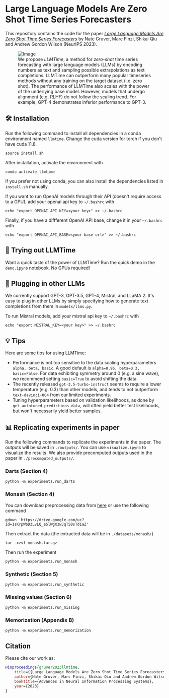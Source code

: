 # Large Language Models Are Zero Shot Time Series Forecasters

This repository contains the code for the paper
[_Large Language Models Are Zero Shot Time Series Forecasters_](https://arxiv.org/abs/2310.07820)
by Nate Gruver, Marc Finzi, Shikai Qiu and Andrew Gordon Wilson (NeurIPS 2023).

<figure>
  <img src="./assets/llmtime_top_fig.png" alt="Image">
  <figcaption> We propose <em>LLMTime</em>, a method for <em>zero-shot</em> time series forecasting with large language models (LLMs) by encoding numbers as text and sampling possible extrapolations as text completions. LLMTime can outperform many popular timeseries methods without any training on the target dataset (i.e. zero shot). The performance of LLMTime also scales with the power of the underlying base model. However, models that undergo alignment (e.g. RLHF) do not follow the scaling trend. For example, GPT-4 demonstrates inferior performance to GPT-3. </figcaption>
</figure>

## 🛠 Installation
Run the following command to install all dependencies in a conda environment named `llmtime`. Change the cuda version for torch if you don't have cuda 11.8. 
```
source install.sh
```
After installation, activate the environment with
```
conda activate llmtime
```
If you prefer not using conda, you can also install the dependencies listed in `install.sh` manually. 

If you want to run OpenAI models through their API (doesn't require access to a GPU), add your openai api key to `~/.bashrc` with
```
echo "export OPENAI_API_KEY=<your key>" >> ~/.bashrc
```

Finally, if you have a diffferent OpenAI API base, change it in your `~/.bashrc` with
```
echo "export OPENAI_API_BASE=<your base url>" >> ~/.bashrc
```

## 🚀 Trying out LLMTime
Want a quick taste of the power of LLMTime? Run the quick demo in the `demo.ipynb` notebook. No GPUs required!

## 🤖 Plugging in other LLMs
We currently support GPT-3, GPT-3.5, GPT-4, Mistral, and LLaMA 2. It's easy to plug in other LLMs by simply specifying how to generate text completions from them in `models/llms.py`.

To run Mistral models, add your mistral api key to `~/.bashrc` with
```
echo "export MISTRAL_KEY=<your key>" >> ~/.bashrc
```

## 💡 Tips 
Here are some tips for using LLMTime:
- Performance is not too sensitive to the data scaling hyperparameters `alpha, beta, basic`. A good default is `alpha=0.95, beta=0.3, basic=False`. For data exhibiting symmetry around 0 (e.g. a sine wave), we recommend setting `basic=True` to avoid shifting the data.
- The recently released `gpt-3.5-turbo-instruct` seems to require a lower temperature (e.g. 0.3) than other models, and tends to not outperform `text-davinci-004` from our limited experiments.
- Tuning hyperparameters based on validation likelihoods, as done by `get_autotuned_predictions_data`, will often yield better test likelihoods, but won't necessarily yield better samples. 

## 📊 Replicating experiments in paper
Run the following commands to replicate the experiments in the paper. The outputs will be saved in `./outputs/`. You can use `visualize.ipynb` to visualize the results. We also provide precomputed outputs used in the paper in `./precomputed_outputs/`.
### Darts (Section 4)
```
python -m experiments.run_darts
```
### Monash (Section 4)
You can download preprocessing data from [here](https://drive.google.com/file/d/1sKrpWbD3LvLQ_e5lWgX3wJqT50sTd1aZ/view?usp=sharing) or use the following command
```
gdown 'https://drive.google.com/uc?id=1sKrpWbD3LvLQ_e5lWgX3wJqT50sTd1aZ'
```
Then extract the data (the extracted data will be in `./datasets/monash/`)
```
tar -xzvf monash.tar.gz
```
Then run the experiment
```
python -m experiments.run_monash
```
### Synthetic (Section 5)
```
python -m experiments.run_synthetic
```
### Missing values (Section 6)
```
python -m experiments.run_missing
```
### Memorization (Appendix B)
```
python -m experiments.run_memorization
```

## Citation
Please cite our work as:
```bibtex
@inproceedings{gruver2023llmtime,
    title={{Large Language Models Are Zero Shot Time Series Forecasters}},
    author={Nate Gruver, Marc Finzi, Shikai Qiu and Andrew Gordon Wilson},
    booktitle={Advances in Neural Information Processing Systems},
    year={2023}
}
```
